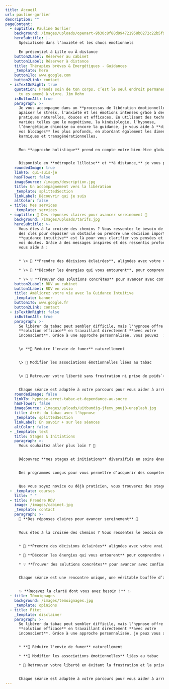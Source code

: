 ```yaml
---
title: Accueil
url: pauline-gorlier
description: ""
pageContent:
  - suptitle: Pauline Gorlier
    background: /images/uploads/openart-9b30c8f88d994721958b0272c22b5f9b_raw.jpg
    heroSubtitle: |-
      Spécialisée dans l'anxiété et les chocs émotionnels

      En présentiel à Lille ou À distance
    button2Label: Réserver au cabinet
    button1Label: Réserver à distance
    title: Thérapies brèves & Energétiques - Guidances
    _template: hero
    button1To: www.google.com
    button2Link: contact
  - isTextOnRight: true
    quotation: Prends soin de ton corps, c’est le seul endroit permanent dans lequel
      tu es amené à vivre. Jim Rohn
    isButtonAlt: true
    paragraph: >-
      Je vous accompagne dans un **processus de libération émotionnelle** pour
      apaiser le stress, l'anxiété et les émotions intenses grâce à des
      pratiques naturelles, douces et efficaces. En utilisant des techniques
      variées telles que le magnétisme, la kinésiologie, l’hypnose,
      l’énergétique chinoise ou encore la guidance, je vous aide à **dissiper
      vos blocages** les plus profonds, en abordant également les dimensions
      karmiques et transgénérationnelles. 


      Mon **approche holistique** prend en compte votre bien-être global (corps & esprit) et s’adresse aussi bien aux **adultes** qu'aux **enfants**. 


      Disponible en **métropole lilloise** et **à distance,** je vous propose un **suivi personnalisé** pour retrouver un mieux-être durable.
    roundedImage: true
    linkTo: qui-suis-je
    hasFlower: false
    imageSource: /images/description.jpg
    title: Un accompagnement vers la libération
    _template: splittedSection
    linkLabel: Découvrir qui je suis
    altColor: false
  - title: Mes services
    _template: services
  - suptitle: 🌟 Des réponses claires pour avancer sereinement 🌟
    background: /images/uploads/tarifs.jpg
    heroSubtitle: >-
      Vous êtes à la croisée des chemins ? Vous ressentez le besoin de trouver
      des clés pour dépasser un obstacle ou prendre une décision importante ? La
      **guidance intuitive** est là pour vous clarifier vos pensées et apaiser
      vos doutes. Grâce à des messages inspirés et des ressentis profonds, je
      vous aide à :


      * \> 🌱 **Prendre des décisions éclairées**, alignées avec votre vrai chemin de vie

      * \> 🔮 **Décoder les énergies qui vous entourent**, pour comprendre ce qui vous influence

      * \> 💡 **Trouver des solutions concrètes** pour avancer avec confiance et sérénité
    button2Label: RDV au cabinet
    button1Label: RDV en visio
    title: Améliorez votre vie avec la Guidance Intuitive
    _template: banner
    button1To: www.google.fr
    button2Link: contact
  - isTextOnRight: false
    isButtonAlt: true
    paragraph: >-
      Se libérer du tabac peut sembler difficile, mais l'hypnose offre une
      **solution efficace** en travaillant directement **avec votre
      inconscient**. Grâce à une approche personnalisée, vous pouvez  :`</br>`


      \> **🌸 Réduire l'envie de fumer** naturellement


      \> 🧠 Modifier les associations émotionnelles liées au tabac


      \> 💪 Retrouver votre liberté sans frustration ni prise de poids`</br>`


      Chaque séance est adaptée à votre parcours pour vous aider à arrêter durablement et en toute sérénité.
    roundedImage: false
    linkTo: hypnose-arret-tabac-et-dependance-au-sucre
    hasFlower: false
    imageSource: /images/uploads/uitbundig-jfexv_pnuj8-unsplash.jpg
    title: Arrêt du tabac avec l'hypnose
    _template: splittedSection
    linkLabel: En savoir + sur les séances
    altColor: false
  - _template: text
    title: Stages & Initiations
    paragraph: >-
      Vous souhaitez aller plus loin ? 🚀


      Découvrez **mes stages et initiations** diversifiés en soins énergétiques, spiritualité et bien-être, pour enrichir votre parcours personnel. 


      Des programmes conçus pour vous permettre d’acquérir des compétences précieuses et d’approfondir vos connaissances dans des domaines qui vous passionnent. 


      Que vous soyez novice ou déjà praticien, vous trouverez des stages adaptés à vos besoins.
  - _template: courses
    title: " "
  - title: Prendre RDV
    image: /images/cabinet.jpg
    _template: contact
    paragraph: >-
      🌟 **Des réponses claires pour avancer sereinement** 🌟


      Vous êtes à la croisée des chemins ? Vous ressentez le besoin de trouver des clés pour dépasser un obstacle ou prendre une décision importante ? La **guidance intuitive** est là pour vous éclairer. Grâce à des messages inspirés et des ressentis profonds, je vous aide à :


      * 🌱 **Prendre des décisions éclairées** alignées avec votre vrai chemin de vie

      * 🔮 **Décoder les énergies qui vous entourent** pour comprendre ce qui vous influence

      * 💡 **Trouver des solutions concrètes** pour avancer avec confiance et sérénité


      Chaque séance est une rencontre unique, une véritable bouffée d’air frais qui vous permet de clarifier vos pensées et d'apaiser vos doutes. En quelques instants, vous repartirez avec des réponses précieuses et des conseils pratiques pour rétablir votre équilibre.


      ✨ **Recevez la clarté dont vous avez besoin !** ✨
  - title: Témoignages
    background: /images/temoignages.jpg
    _template: opinions
  - title: Pitet
    _template: disclaimer
    paragraph: >-
      Se libérer du tabac peut sembler difficile, mais l'hypnose offre une
      **solution efficace** en travaillant directement **avec votre
      inconscient**. Grâce à une approche personnalisée, je peux vous aider à :


      * **🌸 Réduire l'envie de fumer** naturellement

      * **🧠 Modifier les associations émotionnelles** liées au tabac

      * 💪 Retrouver votre liberté en évitant la frustration et la prise de poids


      Chaque séance est adaptée à votre parcours pour vous aider à arrêter durablement et en toute sérénité.
---
```

